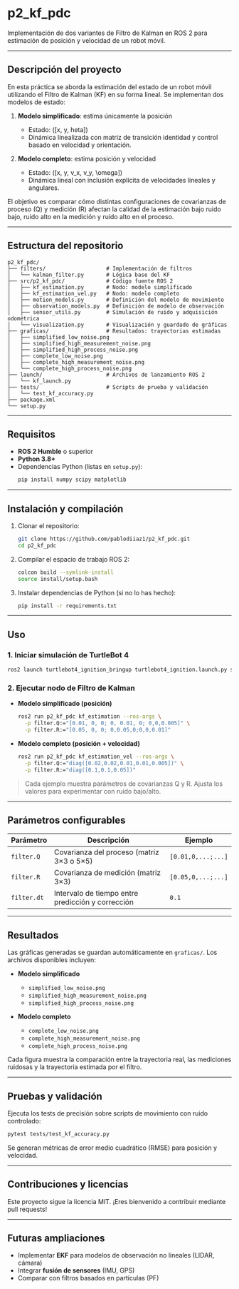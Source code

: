 # p2_kf_pdc

Implementación de dos variantes de Filtro de Kalman en ROS 2 para estimación de posición y velocidad de un robot móvil.

---

## Descripción del proyecto

En esta práctica se aborda la estimación del estado de un robot móvil utilizando el Filtro de Kalman (KF) en su forma lineal. Se implementan dos modelos de estado:

1. **Modelo simplificado**: estima únicamente la posición 
   - Estado: \([x, y, 	heta]\)
   - Dinámica linealizada con matriz de transición identidad y control basado en velocidad y orientación.

2. **Modelo completo**: estima posición y velocidad 
   - Estado: \([x, y, v_x, v_y, \omega]\)
   - Dinámica lineal con inclusión explícita de velocidades lineales y angulares.

El objetivo es comparar cómo distintas configuraciones de covarianzas de proceso (Q) y medición (R) afectan la calidad de la estimación bajo ruido bajo, ruido alto en la medición y ruido alto en el proceso.

---

## Estructura del repositorio

```
p2_kf_pdc/
├── filters/                   # Implementación de filtros
│   └── kalman_filter.py       # Lógica base del KF
├── src/p2_kf_pdc/             # Código fuente ROS 2
│   ├── kf_estimation.py       # Nodo: modelo simplificado
│   ├── kf_estimation_vel.py   # Nodo: modelo completo
│   ├── motion_models.py       # Definición del modelo de movimiento
│   ├── observation_models.py  # Definición de modelo de observación
│   ├── sensor_utils.py        # Simulación de ruido y adquisición odométrica
│   └── visualization.py       # Visualización y guardado de gráficas
├── graficas/                  # Resultados: trayectorias estimadas
│   ├── simplified_low_noise.png
│   ├── simplified_high_measurement_noise.png
│   ├── simplified_high_process_noise.png
│   ├── complete_low_noise.png
│   ├── complete_high_measurement_noise.png
│   └── complete_high_process_noise.png
├── launch/                    # Archivos de lanzamiento ROS 2
│   └── kf_launch.py
├── tests/                     # Scripts de prueba y validación
│   └── test_kf_accuracy.py
├── package.xml
└── setup.py
```

---

## Requisitos

- **ROS 2 Humble** o superior
- **Python 3.8+**
- Dependencias Python (listas en `setup.py`):
  ```bash
  pip install numpy scipy matplotlib
  ```

---

## Instalación y compilación

1. Clonar el repositorio:
   ```bash
   git clone https://github.com/pablodiiaz1/p2_kf_pdc.git
   cd p2_kf_pdc
   ```

2. Compilar el espacio de trabajo ROS 2:
   ```bash
   colcon build --symlink-install
   source install/setup.bash
   ```

3. Instalar dependencias de Python (si no lo has hecho):
   ```bash
   pip install -r requirements.txt
   ```

---

## Uso

### 1. Iniciar simulación de TurtleBot 4

```bash
ros2 launch turtlebot4_ignition_bringup turtlebot4_ignition.launch.py slam:=false nav2:=false rviz:=false
```

### 2. Ejecutar nodo de Filtro de Kalman

- **Modelo simplificado (posición)**
  ```bash
  ros2 run p2_kf_pdc kf_estimation --ros-args \
    -p filter.Q:="[0.01, 0, 0; 0, 0.01, 0; 0,0,0.005]" \
    -p filter.R:="[0.05, 0, 0; 0,0.05,0;0,0,0.01]"
  ```

- **Modelo completo (posición + velocidad)**
  ```bash
  ros2 run p2_kf_pdc kf_estimation_vel --ros-args \
    -p filter.Q:="diag([0.02,0.02,0.01,0.01,0.005])" \
    -p filter.R:="diag([0.1,0.1,0.05])"
  ```

> Cada ejemplo muestra parámetros de covarianzas Q y R. Ajusta los valores para experimentar con ruido bajo/alto.

---

## Parámetros configurables

| Parámetro         | Descripción                                        | Ejemplo                          |
|-------------------|----------------------------------------------------|----------------------------------|
| `filter.Q`        | Covarianza del proceso (matriz 3×3 o 5×5)          | `[0.01,0,...;...]`               |
| `filter.R`        | Covarianza de medición (matriz 3×3)                | `[0.05,0,...;...]`               |
| `filter.dt`       | Intervalo de tiempo entre predicción y corrección  | `0.1`                            |

---

## Resultados

Las gráficas generadas se guardan automáticamente en `graficas/`. Los archivos disponibles incluyen:

- **Modelo simplificado**
  - `simplified_low_noise.png`
  - `simplified_high_measurement_noise.png`
  - `simplified_high_process_noise.png`

- **Modelo completo**
  - `complete_low_noise.png`
  - `complete_high_measurement_noise.png`
  - `complete_high_process_noise.png`

Cada figura muestra la comparación entre la trayectoria real, las mediciones ruidosas y la trayectoria estimada por el filtro.

---

## Pruebas y validación

Ejecuta los tests de precisión sobre scripts de movimiento con ruido controlado:

```bash
pytest tests/test_kf_accuracy.py
```

Se generan métricas de error medio cuadrático (RMSE) para posición y velocidad.

---

## Contribuciones y licencias

Este proyecto sigue la licencia MIT. ¡Eres bienvenido a contribuir mediante pull requests!

---

## Futuras ampliaciones

- Implementar **EKF** para modelos de observación no lineales (LIDAR, cámara)
- Integrar **fusión de sensores** (IMU, GPS)
- Comparar con filtros basados en partículas (PF)
